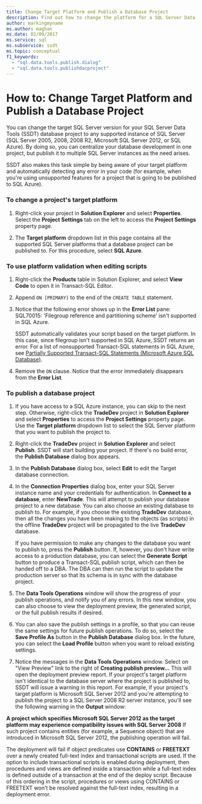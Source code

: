 ```yaml
---
title: Change Target Platform and Publish a Database Project
description: Find out how to change the platform for a SQL Server Data Tools database project to a supported instance of SQL Server. Learn how to publish a database project.
author: markingmyname
ms.author: maghan
ms.date: 02/09/2017
ms.service: sql
ms.subservice: ssdt
ms.topic: conceptual
f1_keywords:
  - "sql.data.tools.publish.dialog"
  - "sql.data.tools.publishdacproject"
---
```


# How to: Change Target Platform and Publish a Database Project

You can change the target SQL Server version for your SQL Server Data Tools (SSDT) database project to any supported instance of SQL Server (SQL Server 2005, 2008, 2008 R2, Microsoft SQL Server 2012, or SQL Azure). By doing so, you can centralize your database development in one project, but publish it to multiple SQL Server instances as the need arises.  
  
SSDT also makes this task simple by being aware of your target platform and automatically detecting any error in your code (for example, when you're using unsupported features for a project that is going to be published to SQL Azure).  
  
### To change a project's target platform  
  
1.  Right-click your project in **Solution Explorer** and select **Properties**. Select the **Project Settings** tab on the left to access the **Project Settings** property page.  
  
2.  The **Target platform** dropdown list in this page contains all the supported SQL Server platforms that a database project can be published to. For this procedure, select **SQL Azure**.  
  
### To use platform validation when editing scripts  
  
1.  Right-click the **Products** table in Solution Explorer, and select **View Code** to open it in Transact-SQL Editor.  
  
2.  Append `ON [PRIMARY]` to the end of the `CREATE TABLE` statement.  
  
3.  Notice that the following error shows up in the **Error List** pane:  SQL70015: 'Filegroup reference and partitioning scheme' isn't supported in SQL Azure.  
  
    SSDT automatically validates your script based on the target platform. In this case, since filegroup isn't supported in SQL Azure, SSDT returns an error. For a list of nonsupported Transact-SQL statements in SQL Azure, see [Partially Supported Transact-SQL Statements (Microsoft Azure SQL Database)](/previous-versions/azure/ee336267(v=azure.100)).  
  
4.  Remove the `ON` clause. Notice that the error immediately disappears from the **Error List**.  
  
### To publish a database project  
  
1.  If you have access to a SQL Azure instance, you can skip to the next step. Otherwise, right-click the **TradeDev** project in **Solution Explorer** and select **Properties** to access the **Project Settings** property page. Use the **Target platform** dropdown list to select the SQL Server platform that you want to publish the project to.  
  
2.  Right-click the **TradeDev** project in **Solution Explorer** and select **Publish**. SSDT will start building your project. If there's no build error, the **Publish Database** dialog box appears.  
  
3.  In the **Publish Database** dialog box, select **Edit** to edit the Target database connection.  
  
4.  In the **Connection Properties** dialog box, enter your SQL Server instance name and your credentials for authentication. In **Connect to a database**, enter **NewTrade**. This will attempt to publish your database project to a new database. You can also choose an existing database to publish to. For example, if you choose the existing **TradeDev** database, then all the changes you have been making to the objects (as scripts) in the offline **TradeDev** project will be propagated to the live **TradeDev** database.  
  
    If you have permission to make any changes to the database you want to publish to, press the **Publish** button. If, however, you don't have write access to a production database, you can select the **Generate Script** button to produce a Transact-SQL publish script, which can then be handed off to a DBA. The DBA can then run the script to update the production server so that its schema is in sync with the database project.  
  
5.  The **Data Tools Operations**  window will show the progress of your publish operations, and notify you of any errors. In this new window, you can also choose to view the deployment preview, the generated script, or the full publish results if desired.  
  
6.  You can also save the publish settings in a profile, so that you can reuse the same settings for future publish operations. To do so, select the **Save Profile As** button in the **Publish Database** dialog box. In the future, you can select the **Load Profile** button when you want to reload existing settings.  
  
7.  Notice the messages in the **Data Tools Operations** window. Select on "View Preview" link to the right of **Creating publish preview...** This will open the deployment preview report. If your project's target platform isn't identical to the database server where the project is published to, SSDT will issue a warning in this report.  For example, if your project's target platform is Microsoft SQL Server 2012 and you're attempting to publish the project to a SQL Server 2008 R2 server instance, you'll see the following warning in the **Output** window:  
  
**A project which specifies Microsoft SQL Server 2012 as the target platform may experience compatibility issues with SQL Server 2008**    If such project contains entities (for example, a Sequence object) that are introduced in Microsoft SQL Server 2012, the publishing operation will fail.  
  
The deployment will fail if object predicates use **CONTAINS** or **FREETEXT** over a newly created full-text index and transactional scripts are used. If the option to include transactional scripts is enabled during deployment, then procedures and views are defined inside a transaction while a full-text index is defined outside of a transaction at the end of the deploy script. Because of this ordering in the script, procedures or views using CONTAINS or FREETEXT won't be resolved against the full-text index, resulting in a deployment error.  
